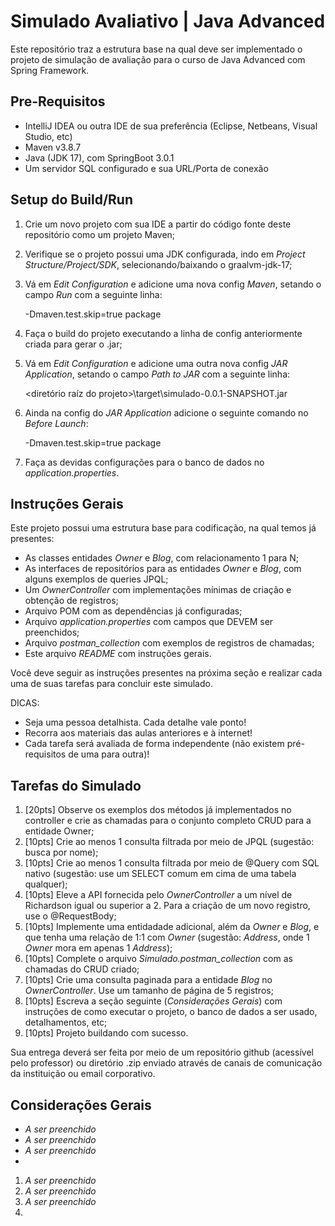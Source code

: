 # Simulado Avaliativo | Java Advanced

Este repositório traz a estrutura base na qual deve ser implementado o projeto de simulação de avaliação para o curso de Java Advanced com Spring Framework.

## Pre-Requisitos

- IntelliJ IDEA ou outra IDE de sua preferência (Eclipse, Netbeans, Visual Studio, etc)
- Maven v3.8.7
- Java (JDK 17), com SpringBoot 3.0.1
- Um servidor SQL configurado e sua URL/Porta de conexão

## Setup do Build/Run

1. Crie um novo projeto com sua IDE a partir do código fonte deste repositório como um projeto Maven;
2. Verifique se o projeto possui uma JDK configurada, indo em *Project Structure/Project/SDK*, selecionando/baixando o graalvm-jdk-17;
3. Vá em *Edit Configuration* e adicione uma nova config *Maven*, setando o campo *Run* com a seguinte linha:


    -Dmaven.test.skip=true package

5. Faça o build do projeto executando a linha de config anteriormente criada para gerar o .jar;
5. Vá em *Edit Configuration* e adicione uma outra nova config *JAR Application*, setando o campo *Path to JAR* com a seguinte linha:


    <diretório raíz do projeto>\target\simulado-0.0.1-SNAPSHOT.jar

7. Ainda na config do *JAR Application* adicione o seguinte comando no *Before Launch*:


    -Dmaven.test.skip=true package

8. Faça as devidas configurações para o banco de dados no *application.properties*.

## Instruções Gerais

Este projeto possui uma estrutura base para codificação, na qual temos já presentes:

- As classes entidades *Owner* e *Blog*, com relacionamento 1 para N;
- As interfaces de repositórios para as entidades *Owner* e *Blog*, com alguns exemplos de queries JPQL;
- Um *OwnerController* com implementações mínimas de criação e obtenção de registros;
- Arquivo POM com as dependências já configuradas;
- Arquivo *application.properties* com campos que DEVEM ser preenchidos;
- Arquivo *postman_collection* com exemplos de registros de chamadas;
- Este arquivo *README* com instruções gerais.

Você deve seguir as instruções presentes na próxima seção e realizar cada uma de suas tarefas para concluir este simulado.

DICAS:
- Seja uma pessoa detalhista. Cada detalhe vale ponto!
- Recorra aos materiais das aulas anteriores e à internet!
- Cada tarefa será avaliada de forma independente (não existem pré-requisitos de uma para outra)!

## Tarefas do Simulado

1. [20pts] Observe os exemplos dos métodos já implementados no controller e crie as chamadas para o conjunto completo CRUD para a entidade Owner;
2. [10pts] Crie ao menos 1 consulta filtrada por meio de JPQL (sugestão: busca por nome);
3. [10pts] Crie ao menos 1 consulta filtrada por meio de @Query com SQL nativo (sugestão: use um SELECT comum em cima de uma tabela qualquer);
4. [10pts] Eleve a API fornecida pelo *OwnerController* a um nível de Richardson igual ou superior a 2. Para a criação de um novo registro, use o @RequestBody;
5. [10pts] Implemente uma entidadade adicional, além da *Owner* e *Blog*, e que tenha uma relação de 1:1 com *Owner* (sugestão: *Address*, onde 1 *Owner* mora em apenas 1 *Address*);
6. [10pts] Complete o arquivo *Simulado.postman_collection* com as chamadas do CRUD criado;
7. [10pts] Crie uma consulta paginada para a entidade *Blog* no *OwnerController*. Use um tamanho de página de 5 registros;
8. [10pts] Escreva a seção seguinte (*Considerações Gerais*) com instruções de como executar o projeto, o banco de dados a ser usado, detalhamentos, etc;
9. [10pts] Projeto buildando com sucesso.

Sua entrega deverá ser feita por meio de um repositório github (acessível pelo professor) ou diretório .zip enviado através de canais de comunicação da instituição ou email corporativo.

## Considerações Gerais

- *A ser preenchido*
- *A ser preenchido*
- *A ser preenchido*
- 

1. *A ser preenchido*
2. *A ser preenchido*
3. *A ser preenchido*
4. 
